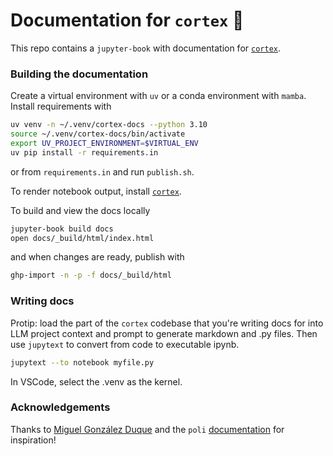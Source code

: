 # Documentation for `cortex` 🧠
This repo contains a `jupyter-book` with documentation for [`cortex`](https://github.com/prescient-design/cortex).

### Building the documentation
Create a virtual environment with `uv` or a conda environment with `mamba`. Install requirements with
```bash
uv venv -n ~/.venv/cortex-docs --python 3.10
source ~/.venv/cortex-docs/bin/activate
export UV_PROJECT_ENVIRONMENT=$VIRTUAL_ENV
uv pip install -r requirements.in
``` 

or from `requirements.in` and run `publish.sh`.

To render notebook output, install [`cortex`](https://github.com/prescient-design/cortex).

To build and view the docs locally
```bash
jupyter-book build docs
open docs/_build/html/index.html
```

and when changes are ready, publish with
```bash
ghp-import -n -p -f docs/_build/html
```

### Writing docs
Protip: load the part of the `cortex` codebase that you're writing docs for into LLM project context and prompt to generate markdown and .py files. Then use `jupytext` to convert from code to executable ipynb.
```bash
jupytext --to notebook myfile.py
```
In VSCode, select the .venv as the kernel.

### Acknowledgements
Thanks to [Miguel González Duque](https://github.com/miguelgondu) and the `poli` [documentation](https://machinelearninglifescience.github.io/poli-docs/) for inspiration!